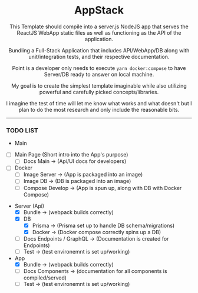 <div style="text-align:center">

# AppStack

This Template should compile into a server.js NodeJS app that serves the ReactJS WebApp static files as well as functioning as the API of the application.

Bundling a Full-Stack Application that includes API/WebApp/DB along with unit/integration tests, and their respective documentation. 

Point is a developer only needs to execute `yarn docker:compose` to have Server/DB ready to answer on local machine.

My goal is to create the simplest template imaginable while also utilizing powerful and carefully picked concepts/libraries.

I imagine the test of time will let me know what works and what doesn't but I plan to do the most research and only include the reasonable bits.

</div>

---

### TODO LIST

- Main
- [ ] Main Page (Short intro into the App's purpose)
  - [ ] Docs Main -> (Api/UI docs for developers)
- [ ] Docker
  - [ ] Image Server    -> (App is packaged into an image)
  - [ ] Image DB        -> (DB is packaged into an image)
  - [ ] Compose Develop -> (App is spun up, along with DB with Docker Compose)

- Server (Api)
  - [x] Bundle -> (webpack builds correctly)
  - [x] DB
    - [x] Prisma -> (Prisma set up to handle DB schema/migrations)
    - [x] Docker -> (Docker compose correctly spins up a DB)
  - [ ] Docs Endpoints / GraphQL -> (Documentation is created for Endpoints)
  - [ ] Test -> (test environemnt is set up/working)
  
- App
  - [x] Bundle -> (webpack builds correctly)
  - [ ] Docs Components -> (documentation for all components is compiled/served)
  - [ ] Test -> (test environemnt is set up/working)